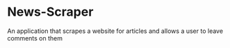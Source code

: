 # News-Scraper
An application that scrapes a website for articles and allows a user to leave comments on them
